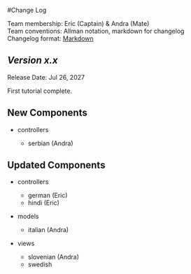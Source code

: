 #Change Log

Team membership:  Eric (Captain) & Andra (Mate)  
Team conventions: Allman notation, markdown for changelog  
Changelog format: [Markdown](https://github.com/adam-p/markdown-here/wiki/Markdown-Cheatsheet) 

## *Version x.x*

Release Date: Jul 26, 2027

First tutorial complete. 

## New Components

-   controllers

    -   serbian (Andra)
    
## Updated Components

-   controllers

    -   german (Eric)
    -   hindi (Eric)

-   models

    -   italian (Andra)

-   views

    -   slovenian (Andra)
    -   swedish


